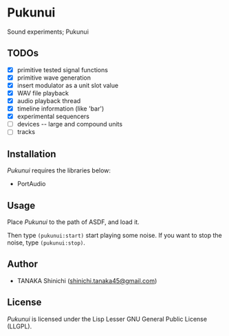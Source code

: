 # Pukunui

Sound experiments; Pukunui

## TODOs

- [x] primitive tested signal functions
- [x] primitive wave generation
- [x] insert modulator as a unit slot value
- [x] WAV file playback
- [x] audio playback thread
- [x] timeline information (like 'bar')
- [x] experimental sequencers
- [ ] devices -- large and compound units
- [ ] tracks

## Installation

*Pukunui* requires the libraries below:

- PortAudio

## Usage

Place *Pukunui* to the path of ASDF, and load it.

Then type `(pukunui:start)` start playing some noise. If you want to stop the noise, type `(pukunui:stop)`.



## Author

- TANAKA Shinichi (shinichi.tanaka45@gmail.com)

## License

*Pukunui* is licensed under the Lisp Lesser GNU General Public License (LLGPL).
